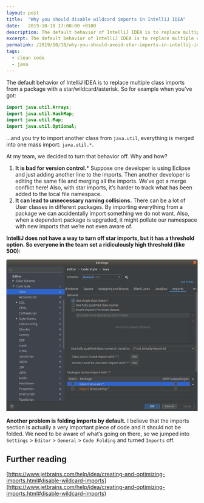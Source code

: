 ```yaml
---
layout: post
title:  "Why you should disable wildcard imports in IntelliJ IDEA"
date:   2019-10-18 17:00:00 +0100
description: The default behavior of IntelliJ IDEA is to replace multiple class imports from a package with an asterisk. At my team, we decided to avoid that behavior. Why?
excerpt: The default behavior of IntelliJ IDEA is to replace multiple class imports from a package with an asterisk. At my team, we decided to avoid that behavior. Why?
permalink: /2019/10/18/why-you-should-avoid-star-imports-in-intellij-idea/
tags:
  - clean code
  - java
---
```


The default behavior of IntelliJ IDEA is to replace multiple class imports from a package with a star/wildcard/asterisk. So for example when you’ve got:

```java
import java.util.Arrays;
import java.util.HashMap;
import java.util.Map;
import java.util.Optional;
```

…and you try to import another class from `java.util`, everything is merged into one mass import: `java.util.*`.

At my team, we decided to turn that behavior off. Why and how?

1. **It is bad for version control.*** Suppose one developer is using Eclipse and just adding another line to the imports. Then another developer is editing the same file and merging all the imports. We’ve got a merge conflict here! Also, with star imports, it’s harder to track what has been added to the local file namespace.
2. **It can lead to unnecessary naming collisions.** There can be a lot of User classes in different packages. By importing everything from a package we can accidentally import something we do not want. Also, when a dependent package is upgraded, it might pollute our namespace with new imports that we’re not even aware of.

**IntelliJ does not have a way to turn off star imports, but it has a threshold option. So everyone in the team set a ridiculously high threshold (like 500):**

![Here you can prevent IntelliJ from merging your imports](/assets/intellij_star_import_threshold.png)

**Another problem is folding imports by default.** I believe that the imports section is actually a very important piece of code and it should not be folded. We need to be aware of what’s going on there, so we jumped into `Settings` > `Editor` > `General` > `Code Folding` and turned `Imports` off.

## Further reading

[https://www.jetbrains.com/help/idea/creating-and-optimizing-imports.html#disable-wildcard-imports](https://www.jetbrains.com/help/idea/creating-and-optimizing-imports.html#disable-wildcard-imports)
